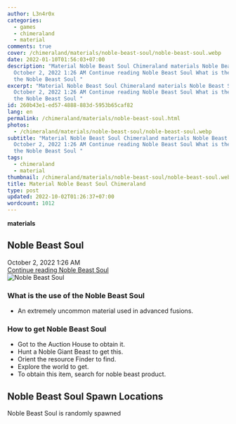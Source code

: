 ```yaml
---
author: L3n4r0x
categories:
  - games
  - chimeraland
  - material
comments: true
cover: /chimeraland/materials/noble-beast-soul/noble-beast-soul.webp
date: 2022-01-10T01:56:03+07:00
description: "Material Noble Beast Soul Chimeraland materials Noble Beast Soul
  October 2, 2022 1:26 AM Continue reading Noble Beast Soul What is the use of
  the Noble Beast Soul "
excerpt: "Material Noble Beast Soul Chimeraland materials Noble Beast Soul
  October 2, 2022 1:26 AM Continue reading Noble Beast Soul What is the use of
  the Noble Beast Soul "
id: 260b43e1-ed57-4888-883d-5953b65caf82
lang: en
permalink: /chimeraland/materials/noble-beast-soul.html
photos:
  - /chimeraland/materials/noble-beast-soul/noble-beast-soul.webp
subtitle: "Material Noble Beast Soul Chimeraland materials Noble Beast Soul
  October 2, 2022 1:26 AM Continue reading Noble Beast Soul What is the use of
  the Noble Beast Soul "
tags:
  - chimeraland
  - material
thumbnail: /chimeraland/materials/noble-beast-soul/noble-beast-soul.webp
title: Material Noble Beast Soul Chimeraland
type: post
updated: 2022-10-02T01:26:37+07:00
wordcount: 1012
---
```


<link
  rel="stylesheet"
  href="https://rawcdn.githack.com/dimaslanjaka/Web-Manajemen/870a349/css/bootstrap-5-3-0-alpha3-wrapper.css"
/>
<section id="bootstrap-wrapper">
  <div data-bs-theme="dark">
    <div
      class="row g-0 border rounded overflow-hidden flex-md-row mb-4 shadow-sm position-relative bg-dark text-light"
    >
      <div class="col p-4 d-flex flex-column position-static">
        <strong class="d-inline-block mb-2 text-success">materials</strong>
        <h2 class="mb-0">Noble Beast Soul</h2>
        <div class="mb-1 text-muted">October 2, 2022 1:26 AM</div>
        <a
          href="/chimeraland/materials/noble-beast-soul.html"
          class="stretched-link d-none text-primary"
          >Continue reading Noble Beast Soul</a
        >
      </div>
      <div class="col-auto d-none d-md-block d-lg-block">
        <img
          src="https://www.webmanajemen.com/chimeraland/materials/noble-beast-soul/noble-beast-soul.webp"
          alt="Noble Beast Soul"
        />
      </div>
    </div>
    <div class="row">
      <div class="col-lg-6 col-12 mb-2">
        <div class="card">
          <div class="card-body">
            <h3 class="card-title">What is the use of the Noble Beast Soul</h3>
            <div class="card-text">
              <ul>
                <li>
                  An extremely uncommon material used in advanced fusions.
                </li>
              </ul>
            </div>
          </div>
        </div>
      </div>
      <div class="col-lg-6 col-12 mb-2">
        <div class="card">
          <div class="card-body">
            <h3 class="card-title">How to get Noble Beast Soul</h3>
            <div class="card-text">
              <ul>
                <li>Got to the Auction House to obtain it.</li>
                <li>Hunt a Noble Giant Beast to get this.</li>
                <li>Orient the resource Finder to find.</li>
                <li>Explore the world to get.</li>
                <li>To obtain this item, search for noble beast product.</li>
              </ul>
            </div>
          </div>
        </div>
      </div>
      <div class="col-12 mb-2">
        <h2>Noble Beast Soul Spawn Locations</h2>
        <p>Noble Beast Soul is randomly spawned</p>
      </div>
    </div>
  </div>
</section>